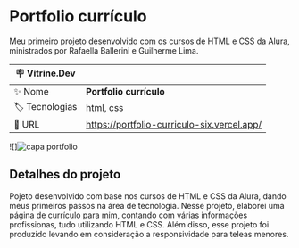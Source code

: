 # Portfolio currículo

Meu primeiro projeto desenvolvido com os cursos de HTML e CSS da Alura, ministrados por Rafaella Ballerini e Guilherme Lima.

| :placard: Vitrine.Dev |     |
| -------------  | --- |
| :sparkles: Nome        | **Portfolio currículo**
| :label: Tecnologias | html, css
| :rocket: URL         | https://portfolio-curriculo-six.vercel.app/


<!-- Inserir imagem com a #vitrinedev ao final do link -->
![]![capa portfolio](https://github.com/ArthurRodrigoM/REAMDE-Alura/assets/130182145/f0d7651a-d728-43ae-aeda-da499701b9b5#vitrinedev)


## Detalhes do projeto

Pojeto desenvolvido com base nos cursos de HTML e CSS da Alura, dando meus primeiros passos na área de tecnologia. Nesse projeto, elaborei uma página de currículo para mim, contando com várias informações profissionas, tudo utilizando HTML e CSS. Além disso, esse projeto foi produzido levando em consideração a responsividade para teleas menores.
